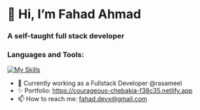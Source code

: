 <h1>👋 Hi, I’m Fahad Ahmad</h1>
<h3>A self-taught full stack developer</h2>

<h3>Languages and Tools:</h3>

[![My Skills](https://skillicons.dev/icons?i=js,ts,html,css,go,cpp,react,flutter,angular,nodejs,mysql,mongodb)](https://skillicons.dev)

- 🌱 Currently working as a Fullstack Developer @rasameel
- ✨ Portfolio: https://courageous-chebakia-f38c35.netlify.app
- 📫 How to reach me: fahad.devx@gmail.com

<!---
Fahad-Ha/Fahad-Ha is a ✨ special ✨ repository because its `README.md` (this file) appears on your GitHub profile.
You can click the Preview link to take a look at your changes.
--->
